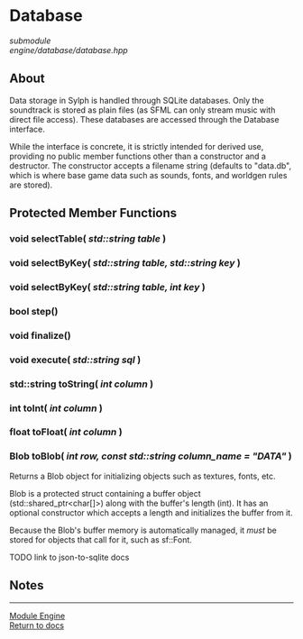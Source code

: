 # Database
*submodule*  
*engine/database/database.hpp*

## About
Data storage in Sylph is handled through SQLite databases. Only the soundtrack is stored as plain files (as SFML can only stream music with direct file access). These databases are accessed through the Database interface.

While the interface is concrete, it is strictly intended for derived use, providing no public member functions other than a constructor and a destructor. The constructor accepts a filename string (defaults to "data.db", which is where base game data such as sounds, fonts, and worldgen rules are stored).

## Protected Member Functions
### void selectTable( *std::string table* )


### void selectByKey( *std::string table, std::string key* )


### void selectByKey( *std::string table, int key* )


### bool step()


### void finalize()


### void execute( *std::string sql* )


### std::string toString( *int column* )


### int toInt( *int column* )


### float toFloat( *int column* )


### Blob toBlob( *int row, const std::string column_name = "DATA"* )
Returns a Blob object for initializing objects such as textures, fonts, etc.

Blob is a protected struct containing a buffer object (std::shared_ptr<char[]>) along with the buffer's length (int). It has an optional constructor which accepts a length and initializes the buffer from it.

Because the Blob's buffer memory is automatically managed, it *must* be stored for objects that call for it, such as sf::Font.

TODO link to json-to-sqlite docs

## Notes


---

[Module Engine](../engine.md)  
[Return to docs](../../docs.md)